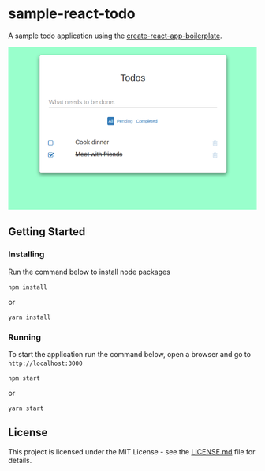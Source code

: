 # sample-react-todo

A sample todo application using the [create-react-app-boilerplate](https://github.com/ronneljamesbote/create-react-app-boilerplate).

![screenshot](todo-screenshot.png)

## Getting Started

### Installing

Run the command below to install node packages

```
npm install
```

or

```
yarn install
```

### Running

To start the application run the command below, open a browser and go to `http://localhost:3000`

```
npm start
```

or

```
yarn start
```

## License

This project is licensed under the MIT License - see the [LICENSE.md](LICENSE.md) file for details.
